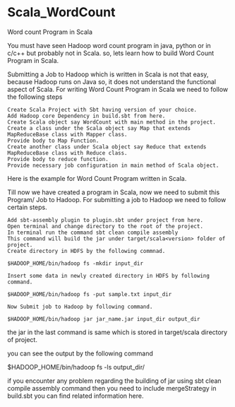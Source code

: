 # Scala_WordCount
Word count Program in Scala

You must have seen Hadoop word count program in java, python or in c/c++ but probably not in Scala. so, lets learn how to build Word Count Program in Scala.

Submitting a Job to Hadoop which is written in Scala is not that easy, because Hadoop runs on Java so, it does not understand the functional aspect of Scala.
For writing Word Count Program in Scala we need to follow the following steps

    Create Scala Project with Sbt having version of your choice.
    Add Hadoop core Dependency in build.sbt from here.
    Create Scala object say WordCount with main method in the project.
    Create a class under the Scala object say Map that extends MapReduceBase class with Mapper class.
    Provide body to Map Function.
    Create another class under Scala object say Reduce that extends MapReduceBase class with Reduce class.
    Provide body to reduce function.
    Provide necessary job configuration in main method of Scala object.

Here is the example for Word Count Program written in Scala.

Till now we have created a program in Scala, now we need to submit this Program/ Job to Hadoop. For submitting a job to Hadoop we need to follow certain steps.

    Add sbt-assembly plugin to plugin.sbt under project from here.
    Open terminal and change directory to the root of the project.
    In terminal run the command sbt clean compile assembly
    This command will build the jar under target/scala<version> folder of project.
    Create directory in HDFS by the following commnad.

    $HADOOP_HOME/bin/hadoop fs -mkdir input_dir 

    Insert some data in newly created directory in HDFS by following command.

    $HADOOP_HOME/bin/hadoop fs -put sample.txt input_dir 

    Now Submit job to Hadoop by following command.

    $HADOOP_HOME/bin/hadoop jar jar_name.jar input_dir output_dir 

the jar in the last command is same which is stored in target/scala<verion> directory of project.

you can see the output by the following command

$HADOOP_HOME/bin/hadoop fs -ls output_dir/

if you encounter any problem regarding the building of jar using sbt clean compile assembly command then you need to include mergeStrategy in build.sbt you can find related information here.
